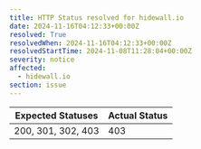 ```yaml
---
title: HTTP Status resolved for hidewall.io
date: 2024-11-16T04:12:33+00:00Z
resolved: True
resolvedWhen: 2024-11-16T04:12:33+00:00Z
resolvedStartTime: 2024-11-08T11:28:04+00:00Z
severity: notice
affected:
  - hidewall.io
section: issue
---
```


| Expected Statuses | Actual Status  |
|-------------------|----------------|
| 200, 301, 302, 403 | 403 |
